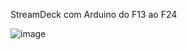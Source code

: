 StreamDeck com Arduino do F13 ao F24 

![image](https://github.com/Souzafx/StreamDeck/assets/135074559/f540229a-1267-45b8-9dcb-27895e61c3d3)


